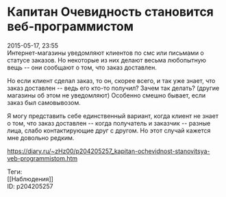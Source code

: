 Капитан Очевидность становится веб-программистом
=================================================

   
 2015-05-17, 23:55   
  Интернет-магазины уведомляют клиентов по смс или письмами о статусе заказов. Но некоторые из них делают весьма любопытную вещь -- они сообщают о том, что заказ доставлен.   
   
 Но если клиент сделал заказ, то он, скорее всего, и так уже знает, что заказ доставлен -- ведь его кто-то получил? Зачем так делать? (другие магазины об этом не уведомляют) Особенно смешно бывает, если заказ был самовывозом.   
   
 Я могу представить себе единственный вариант, когда клиент не знает о том, что заказ доставлен -- когда получатель и заказчик -- разные лица, слабо контактирующие друг с другом. Но этот случай кажется мне довольно редким.   
    
 <https://diary.ru/~zHz00/p204205257_kapitan-ochevidnost-stanovitsya-veb-programmistom.htm>   
   
 Теги:   
 [[Наблюдения]]   
 ID: p204205257